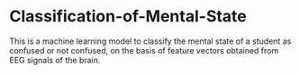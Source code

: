 # Classification-of-Mental-State
This is a machine learning model to classify the mental state of a student as confused or not confused, on the basis of feature vectors obtained from EEG signals of the brain.

